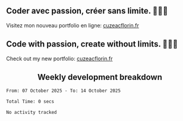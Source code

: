## Coder avec passion, créer sans limite. 🚀🚀🚀

Visitez mon nouveau portfolio en ligne: [cuzeacflorin.fr](https://cuzeacflorin.fr)

## Code with passion, create without limits. 🚀🚀🚀

Check out my new portfolio: [cuzeacflorin.fr](https://cuzeacflorin.fr)


<h2 align="center">Weekly development breakdown</h2>

<p align="center">
<!--START_SECTION:waka-->

```txt
From: 07 October 2025 - To: 14 October 2025

Total Time: 0 secs

No activity tracked
```

<!--END_SECTION:waka-->
</p>
